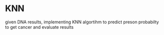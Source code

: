 # KNN
given DNA results, implementing KNN algortihm to predict preson probabilty to get cancer and evaluate results 
